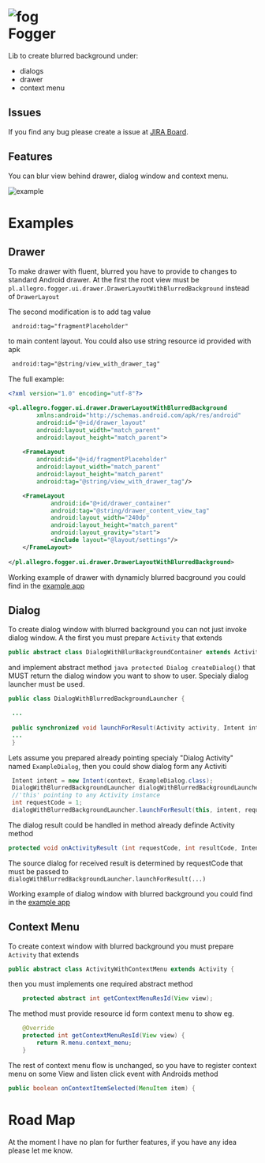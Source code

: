  
![fog](https://stash.office/projects/MAS/repos/android-blur/browse/example/res/drawable/icon.png?at=2e95cffd43e15feb9651bc9587507e56394b850a&raw "fog")  
Fogger
====================

Lib to create blurred background under:
* dialogs
* drawer
* context menu

Issues
--------------------
If you find any bug please create a issue at [JIRA Board](https://jira.office/secure/RapidBoard.jspa?rapidView=1470&view=detail).

Features
--------------------
You can blur view behind drawer, dialog window and context menu.

![example](https://stash.office/projects/MAS/repos/android-blur/browse/readme/fog-example.gif?at=859b9358da5b852327a392940486d9842d361f75&raw "Example")

Examples
===================
Drawer
-------------------
To make drawer with fluent, blurred you have to provide to changes to standard Android drawer. 
At the first the root view must be ```pl.allegro.fogger.ui.drawer.DrawerLayoutWithBlurredBackground``` instead
of ```DrawerLayout```

The second modification is to add tag value 

```xml
 android:tag="fragmentPlaceholder"
``` 
 to main content layout. You could also use string resource id provided with apk
 ```xml
  android:tag="@string/view_with_drawer_tag"
  ```
   
The full example:
   ```xml
   <?xml version="1.0" encoding="utf-8"?>
   
   <pl.allegro.fogger.ui.drawer.DrawerLayoutWithBlurredBackground
           xmlns:android="http://schemas.android.com/apk/res/android"
           android:id="@+id/drawer_layout"
           android:layout_width="match_parent"
           android:layout_height="match_parent">
           
       <FrameLayout
           android:id="@+id/fragmentPlaceholder"
           android:layout_width="match_parent"
           android:layout_height="match_parent"
           android:tag="@string/view_with_drawer_tag"/>
   
       <FrameLayout
               android:id="@+id/drawer_container"
               android:tag="@string/drawer_content_view_tag"
               android:layout_width="240dp"
               android:layout_height="match_parent"
               android:layout_gravity="start">
               <include layout="@layout/settings"/>
       </FrameLayout>
       
   </pl.allegro.fogger.ui.drawer.DrawerLayoutWithBlurredBackground>
   ```
Working example of drawer with dynamicly blurred bacground you could find in the [example app](https://stash.office/projects/MAS/repos/android-blur/browse/example)

Dialog
-------------------

To create dialog window with blurred background you can not just invoke dialog window. A the first you must prepare ```Activity``` that extends 
```java
public abstract class DialogWithBlurBackgroundContainer extends Activity
``` 
and implement abstract method ```java protected Dialog createDialog()``` that MUST return the dialog window you want to show to user. 
Specialy dialog launcher must be used. 
```java
public class DialogWithBlurredBackgroundLauncher {

 ...
 
 public synchronized void launchForResult(Activity activity, Intent intent, int requestCode) {
 ...
 }
```
Lets assume you prepared already pointing specialy "Dialog Activity" named ```ExampleDialog```, then you could show dialog form any Activiti
```java
 Intent intent = new Intent(context, ExampleDialog.class);
 DialogWithBlurredBackgroundLauncher dialogWithBlurredBackgroundLauncher = new DialogWithBlurredBackgroundLauncher();
 //'this' pointing to any Activity instance
 int requestCode = 1;
 dialogWithBlurredBackgroundLauncher.launchForResult(this, intent, requestCode);
```
The dialog result could be handled in method already definde Activity method
```java
protected void onActivityResult (int requestCode, int resultCode, Intent data)
```
The source dialog for received result is determined by requestCode that must be passed to ```dialogWithBlurredBackgroundLauncher.launchForResult(...)```

Working example of dialog window with blurred background you could find in the [example app](https://stash.office/projects/MAS/repos/android-blur/browse/example)

Context Menu
-------------------
To create context window with blurred background you must prepare ```Activity``` that extends 
```java
public abstract class ActivityWithContextMenu extends Activity {
``` 

then you must implements one required abstract method
```java
    protected abstract int getContextMenuResId(View view);
```

The method must provide resource id form context menu to show eg.
```java
    @Override
    protected int getContextMenuResId(View view) {
        return R.menu.context_menu;
    }
```
The rest of context menu flow is unchanged, so you have to register context menu on some View and listen click event with Androids method
```java
public boolean onContextItemSelected(MenuItem item) {
```


Road Map
===================
At the moment I have no plan for further features, if you have any idea please let me know.
